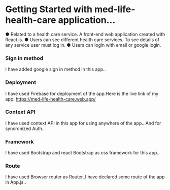 # Getting Started with med-life-health-care application...

● Related to a health care service. A front-end web application created with React js.
● Users can see different health care services. To see details of any service user must log in.
● Users can login with email or google login.

### Sign in method

I have added google sign in method in this app..

### Deployment

I have used Firebase for deployment of the app.Here is the live link of my app: https://med-life-health-care.web.app/

### Context API

I have used context API in this app for using anywhere of the app...And for syncronized Auth..

### Framework

I have used Bootstrap and react Bootstrap as css framework for this app..

### Route

I have used Browser router as Router..I have declared some route of the app in App.js..
